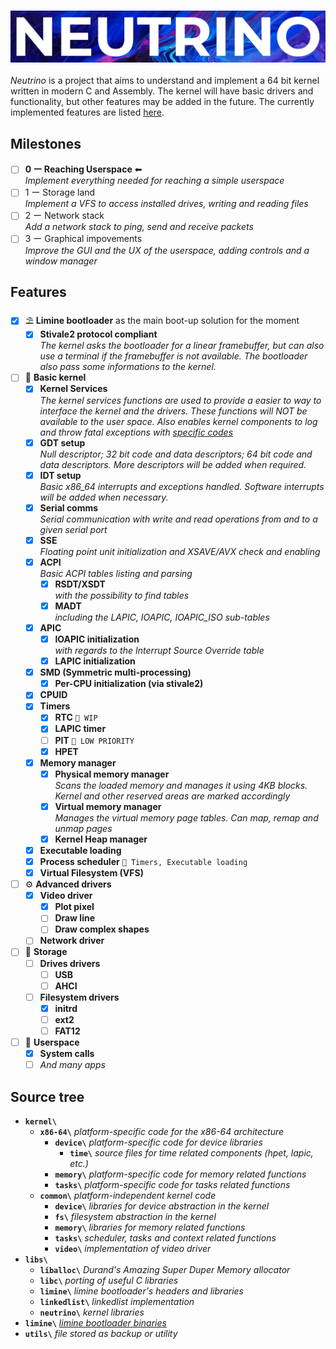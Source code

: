 ### ![Neutrino Kernel Project](./utils/neutrino-logo-v2.png)
*Neutrino* is a project that aims to understand and implement a 64 bit kernel written in modern C and Assembly. The kernel will have basic drivers and functionality, but other features may be added in the future. The currently implemented features are listed [here](#Features). 

## Milestones
- [ ] **0 ー Reaching Userspace** ⬅  
    *Implement everything needed for reaching a simple userspace*
- [ ] 1 ー Storage land   
    *Implement a VFS to access installed drives, writing and reading files*
- [ ] 2 ー Network stack   
    *Add a network stack to ping, send and receive packets*
- [ ] 3 ー Graphical impovements   
    *Improve the GUI and the UX of the userspace, adding controls and a window manager*

## Features
- [x] ⛱ **Limine bootloader** as the main boot-up solution for the moment
    - [x] **Stivale2 protocol compliant**   
        *The kernel asks the bootloader for a linear framebuffer, but can also use a terminal if the framebuffer is not available. The bootloader also pass some informations to the kernel.*

- [ ] 🌳 **Basic kernel**
    - [x] **Kernel Services**  
        *The kernel services functions are used to provide a easier to way to interface the kernel and the drivers. These functions will NOT be available to the user space. Also enables kernel components to log and throw fatal exceptions with [specific codes](/utils/documentation/KernelService%20Fatal%20Codes.md)*
    - [x] **GDT setup**   
        *Null descriptor; 32 bit code and data descriptors; 64 bit code and data descriptors. More descriptors will be added when required.*
    - [x] **IDT setup**   
        *Basic x86_64 interrupts and exceptions handled. Software interrupts will be added when necessary.*
    - [x] **Serial comms**   
        *Serial communication with write and read operations from and to a given serial port*
    - [x] **SSE**   
        *Floating point unit initialization and XSAVE/AVX check and enabling*
    - [x] **ACPI**   
        *Basic ACPI tables listing and parsing*
         - [x] **RSDT/XSDT**   
            *with the possibility to find tables*
         - [x] **MADT**   
            *including the LAPIC, IOAPIC, IOAPIC_ISO sub-tables*
    - [x] **APIC**
         - [x] **IOAPIC initialization**   
            *with regards to the Interrupt Source Override table*
         - [x] **LAPIC initialization**
    - [x] **SMD (Symmetric multi-processing)**
        - [x] **Per-CPU initialization (via stivale2)**
    - [x] **CPUID** 
    - [x] **Timers**
        - [x] **RTC** `🚧 WIP`
        - [x] **LAPIC timer**
        - [ ] **PIT** `🔻 LOW PRIORITY`
        - [x] **HPET**
    - [x] **Memory manager**
        - [x] **Physical memory manager**   
            *Scans the loaded memory and manages it using 4KB blocks. Kernel and other reserved areas are marked accordingly*
        - [x] **Virtual memory manager**   
            *Manages the virtual memory page tables. Can map, remap and unmap pages*
        - [x] **Kernel Heap manager**
    - [x] **Executable loading**
    - [x] **Process scheduler** `🔗 Timers, Executable loading`
    - [x] **Virtual Filesystem (VFS)**

- [ ] ⚙ **Advanced drivers**
    - [x] **Video driver**
        - [x] **Plot pixel**
        - [ ] **Draw line**
        - [ ] **Draw complex shapes**
    - [ ] **Network driver**

- [ ] 📀 **Storage**
    - [ ] **Drives drivers**
        - [ ] **USB**
        - [ ] **AHCI**
    - [ ] **Filesystem drivers**
        - [x] **initrd**
        - [ ] **ext2**
        - [ ] **FAT12**

- [ ] 👤 **Userspace**
    - [x] **System calls**
    - [ ] *And many apps*

## Source tree
- **`kernel\`**
    - **`x86-64\`** _platform-specific code for the x86-64 architecture_
        - **`device\`** _platform-specific code for device libraries_
            - **`time\`** _source files for time related components (hpet, lapic, etc.)_
        - **`memory\`** _platform-specific code for memory related functions_
        - **`tasks\`** _platform-specific code for tasks related functions_
    - **`common\`** _platform-independent kernel code_
        - **`device\`** _libraries for device abstraction in the kernel_
        - **`fs\`** _filesystem abstraction in the kernel_
        - **`memory\`** _libraries for memory related functions_
        - **`tasks\`** _scheduler, tasks and context related functions_
        - **`video\`** _implementation of video driver_
- **`libs\`**
    - **`liballoc\`** _Durand's Amazing Super Duper Memory allocator_
    - **`libc\`** _porting of useful C libraries_
    - **`limine\`** _limine bootloader's headers and libraries_
    - **`linkedlist\`** _linkedlist implementation_
    - **`neutrino\`** _kernel libraries_
- **`limine\`** [_limine bootloader binaries_](https://github.com/limine-bootloader/limine/tree/v2.0-branch-binary)
- **`utils\`** _file stored as backup or utility_
